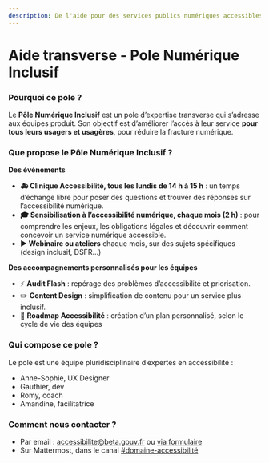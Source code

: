 ```yaml
---
description: De l'aide pour des services publics numériques accessibles
---
```


# Aide transverse - Pole Numérique Inclusif

### Pourquoi ce pole ? <a href="#pourquoi-ce-pole" id="pourquoi-ce-pole"></a>

Le **Pôle Numérique Inclusif** est un pole d’expertise transverse qui s’adresse aux équipes produit. Son objectif est d’améliorer l’accès à leur service **pour tous leurs usagers et usagères**, pour réduire la fracture numérique.

### Que propose le Pôle Numérique Inclusif ? <a href="#que-propose-le-pole-numerique-inclusif" id="que-propose-le-pole-numerique-inclusif"></a>

**Des événements**

* **🚑 Clinique Accessibilité, tous les lundis de 14 h à 15 h** : un temps d’échange libre pour poser des questions et trouver des réponses sur l’accessibilité numérique.
* **🎓 Sensibilisation à l’accessibilité numérique, chaque mois (2 h)** : pour comprendre les enjeux, les obligations légales et découvrir comment concevoir un service numérique accessible.
* **▶️ Webinaire ou ateliers** chaque mois, sur des sujets spécifiques (design inclusif, DSFR…)

**Des accompagnements personnalisés pour les équipes**

* ⚡ **Audit Flash** : repérage des problèmes d’accessibilité et priorisation.
* ✏️ **Content Design** : simplification de contenu pour un service plus inclusif.
* 🧠 **Roadmap Accessibilité** : création d’un plan personnalisé, selon le cycle de vie des équipes

### Qui compose ce pole ? <a href="#qui-compose-ce-pole" id="qui-compose-ce-pole"></a>

Le pole est une équipe pluridisciplinaire d’expertes en accessibilité :

* Anne-Sophie, UX Designer
* Gauthier, dev
* Romy, coach
* Amandine, facilitatrice

### Comment nous contacter ? <a href="#comment-nous-contacter" id="comment-nous-contacter"></a>

* Par email : [accessibilite@beta.gouv.fr](mailto:accessibilite@beta.gouv.fr) ou [via formulaire](https://docs.google.com/forms/d/1L4DOpBS9ibJWmWyypOOyB86ExGPLz-IwUuunazugsBU/edit?usp=mail\_response\_notification\&urp=gmail\_link)
* Sur Mattermost, dans le canal [#domaine-accessibilité](https://mattermost.incubateur.net/betagouv/channels/c015lnmttj9)
